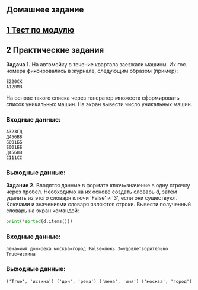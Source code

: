 ## Домашнее задание

## [1 Тест по модулю](https://forms.gle/DHHQsfkzSQ4AiSVy9)


## 2 Практические задания

__Задача 1.__ На автомойку в течение квартала заезжали машины. Их гос. номера фиксировались в журнале, следующим образом (пример):

```
Е220СК
А120МВ
```
На основе такого списка через генератор множеств сформировать список уникальных машин. На экран вывести число уникальных машин.

### Входные данные:
```
А323ГД
Д456ВВ
Б001ББ
Б001ББ
Д456ВВ
С111СС
```

### Выходные данные:

__Задание 2.__ Вводятся данные в формате ключ=значение в одну строчку через пробел. Необходимо на их основе создать словарь d, затем удалить из этого словаря ключи 'False' и '3', если они существуют. Ключами и значениями словаря являются строки. Вывести полученный словарь на экран командой:

```python
print(*sorted(d.items()))
```

### Входные данные:
```
лена=имя дон=река москва=город False=ложь 3=удовлетворительно True=истина
```
### Выходные данные:
```
('True', 'истина') ('дон', 'река') ('лена', 'имя') ('москва', 'город')
```